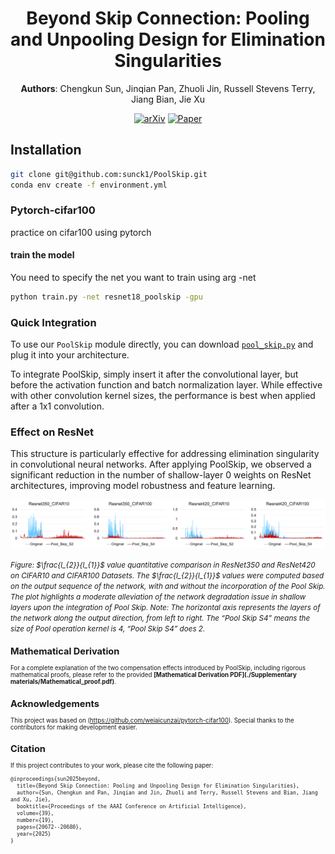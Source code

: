 <div align="center">

# Beyond Skip Connection: Pooling and Unpooling Design for Elimination Singularities

**Authors**: Chengkun Sun, Jinqian Pan, Zhuoli Jin, Russell Stevens Terry, Jiang Bian, Jie Xu

[![arXiv](https://img.shields.io/badge/arXiv-2409.13154-red)](https://arxiv.org/abs/2409.13154)
[![Paper](https://img.shields.io/badge/AAAI2025-Paper%20Link-blue)](https://ojs.aaai.org/index.php/AAAI/article/view/34278)

</div>

## Installation
```bash
git clone git@github.com:sunck1/PoolSkip.git
conda env create -f environment.yml
```

### Pytorch-cifar100
practice on cifar100 using pytorch

#### train the model
You need to specify the net you want to train using arg -net

```bash
python train.py -net resnet18_poolskip -gpu
```

### Quick Integration

To use our `PoolSkip` module directly, you can download [`pool_skip.py`](./pool_skip.py) and plug it into your architecture.  

To integrate PoolSkip, simply insert it after the convolutional layer, but before the activation function and batch normalization layer.
While effective with other convolution kernel sizes, the performance is best when applied after a 1x1 convolution.


### Effect on ResNet

This structure is particularly effective for addressing elimination singularity in convolutional neural networks. After applying PoolSkip, we observed a significant reduction in the number of shallow-layer 0 weights on ResNet architectures, improving model robustness and feature learning.

<div align="center"> <img src="./Supplementary materials/l2_l1.png" alt="ResNet Effect" width="1200"/> </div> <p align="left"> <small><i>Figure: $\frac{l_{2}}{l_{1}}$ value quantitative comparison in ResNet350 and ResNet420 on CIFAR10 and CIFAR100 Datasets. The $\frac{l_{2}}{l_{1}}$ values were computed based on the output sequence of the network, with and without the incorporation of the Pool Skip. The plot highlights a moderate alleviation of the network degradation issue in shallow layers upon the integration of Pool Skip. Note: The horizontal axis represents the layers of the network along the output direction, from left to right. The “Pool Skip S4” means
the size of Pool operation kernel is 4, “Pool Skip S4” does 2.</i><small> </p>

## Mathematical Derivation
For a complete explanation of the two compensation effects introduced by PoolSkip, including rigorous mathematical proofs, please refer to the provided **[Mathematical Derivation PDF](./Supplementary materials/Mathematical_proof.pdf)**.

## Acknowledgements
This project was based on (https://github.com/weiaicunzai/pytorch-cifar100).
Special thanks to the contributors for making development easier.  

## Citation
If this project contributes to your work, please cite the following paper:

```
@inproceedings{sun2025beyond,
  title={Beyond Skip Connection: Pooling and Unpooling Design for Elimination Singularities},
  author={Sun, Chengkun and Pan, Jinqian and Jin, Zhuoli and Terry, Russell Stevens and Bian, Jiang and Xu, Jie},
  booktitle={Proceedings of the AAAI Conference on Artificial Intelligence},
  volume={39},
  number={19},
  pages={20672--20680},
  year={2025}
}
```
